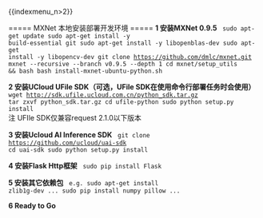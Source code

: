 {{indexmenu_n>2}}

===== MXNet 本地安装部署开发环境 =====
**1 安装MXNet 0.9.5**
<code>
sudo apt-get update
sudo apt-get install -y build-essential git
sudo apt-get install -y libopenblas-dev
sudo apt-get install -y libopencv-dev
git clone https://github.com/dmlc/mxnet.git mxnet --recursive --branch v0.9.5 --depth 1
cd mxnet/setup_utils && bash bash install-mxnet-ubuntu-python.sh
</code>

**2 安装UCloud UFile SDK（可选，UFile SDK在使用命令行部署任务时会使用）**
<code>
wget http://sdk.ufile.ucloud.com.cn/python_sdk.tar.gz
tar zxvf python_sdk.tar.gz
cd ufile-python
sudo python setup.py install
</code>
注 UFIle SDK仅兼容request 2.1.0以下版本

**3 安装Ucloud AI Inference SDK**
<code>
git clone https://github.com/ucloud/uai-sdk
cd uai-sdk
sudo python setup.py install
</code>

**4 安装Flask Http框架**
<code>
sudo pip install Flask
</code>

**5 安装其它依赖包**
<code>
e.g. sudo apt-get install zlib1g-dev ...
     sudo pip install numpy pillow ...
</code>

**6 Ready to Go**

